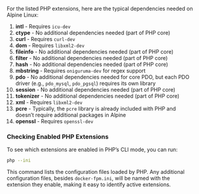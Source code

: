 For the listed PHP extensions, here are the typical dependencies needed on Alpine Linux:

1. **intl** - Requires `icu-dev`
2. **ctype** - No additional dependencies needed (part of PHP core)
3. **curl** - Requires `curl-dev`
4. **dom** - Requires `libxml2-dev`
5. **fileinfo** - No additional dependencies needed (part of PHP core)
6. **filter** - No additional dependencies needed (part of PHP core)
7. **hash** - No additional dependencies needed (part of PHP core)
8. **mbstring** - Requires `oniguruma-dev` for regex support
9. **pdo** - No additional dependencies needed for core PDO, but each PDO driver (e.g., `pdo_mysql`, `pdo_pgsql`) requires its own library
10. **session** - No additional dependencies needed (part of PHP core)
11. **tokenizer** - No additional dependencies needed (part of PHP core)
12. **xml** - Requires `libxml2-dev`
13. **pcre** - Typically, the `pcre` library is already included with PHP and doesn’t require additional packages in Alpine
14. **openssl** - Requires `openssl-dev`


### Checking Enabled PHP Extensions

To see which extensions are enabled in PHP’s CLI mode, you can run:

```bash
php --ini
```

This command lists the configuration files loaded by PHP. Any additional configuration files, besides `docker-fpm.ini`, will be named with the extension they enable, making it easy to identify active extensions.